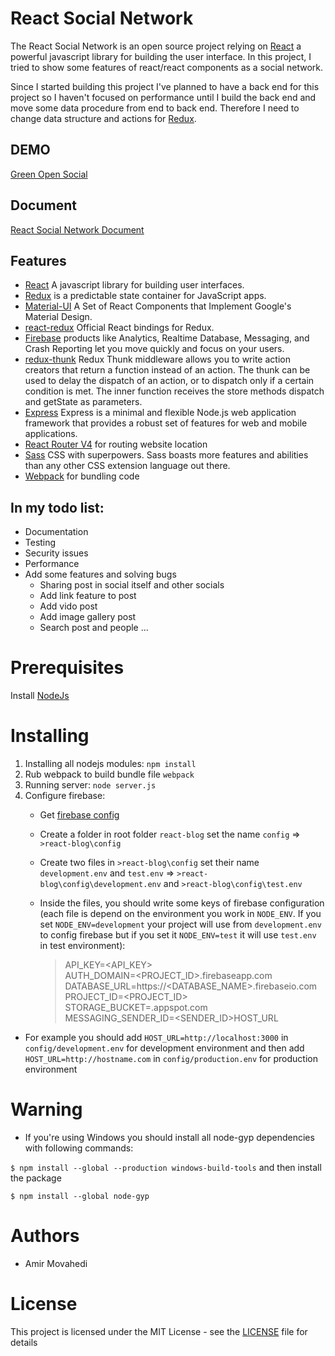  # React Social Network
The React Social Network is an open source project relying on [React](https://facebook.github.io/react/docs/hello-world.html) a powerful javascript library for building the user interface. In this project, I tried to show some features of react/react components as a social network.

Since I started building this project I've planned to have a back end for this project so I haven't focused on performance until I build the back end and move some data procedure from end to back end. Therefore I need to change data structure and actions for [Redux](http://redux.js.org/).

## DEMO

  [Green Open Social](http://greensocial.herokuapp.com)

## Document

  [React Social Network Document](https://qolzam.gitbooks.io/react-social-network/)

## Features

  * [React](https://facebook.github.io/react/docs/hello-world.html) A javascript library for building user interfaces.
  * [Redux](http://redux.js.org/) is a predictable state container for JavaScript apps.
  * [Material-UI](http://www.material-ui.com/#/) A Set of React Components that Implement Google's Material Design.
  * [react-redux](https://github.com/reactjs/react-redux) Official React bindings for Redux.
  * [Firebase](https://firebase.google.com/) products like Analytics, Realtime Database, Messaging, and Crash Reporting let you move quickly and focus on your users.
  * [redux-thunk](https://github.com/gaearon/redux-thunk) Redux Thunk middleware allows you to write action creators that return a function instead of an action. The thunk can be used to delay the dispatch of an action, or to dispatch only if a certain condition is met. The inner function receives the store methods dispatch and getState as parameters.
  * [Express](https://expressjs.com/) Express is a minimal and flexible Node.js web application framework that provides a robust set of features for web and mobile applications.
  * [React Router V4](https://github.com/ReactTraining/react-router) for routing website location
  * [Sass](http://sass-lang.com/) CSS with superpowers. Sass boasts more features and abilities than any other CSS extension language out there.
  * [Webpack](https://webpack.js.org/) for bundling code

## In my todo list:

  * Documentation
  * Testing
  * Security issues
  * Performance
  * Add some features and solving bugs
    * Sharing post in social itself and other socials
    * Add link feature to post
    * Add vido post
    * Add image gallery post
    * Search post and people
    ...


# Prerequisites

 Install [NodeJs](https://nodejs.org/en/)

# Installing

 1. Installing all nodejs modules:
  `npm install`
 2. Rub webpack to build bundle file
  `webpack`
 3. Running server:
  `node server.js`
 4. Configure firebase:
    - Get [firebase config](https://firebase.google.com/docs/web/setup)
    - Create a folder in root folder `react-blog` set the name `config` => `>react-blog\config`
    - Create two files in `>react-blog\config` set their name `development.env` and `test.env` => `>react-blog\config\development.env` and `>react-blog\config\test.env`
    - Inside the files, you should write some keys of firebase configuration (each file is depend on the environment you work in `NODE_ENV`. If you set `NODE_ENV=development` your project will use from `development.env` to config firebase but if you set it `NODE_ENV=test` it will use `test.env` in test environment):

      > API_KEY=<API_KEY> <br/>
      > AUTH_DOMAIN=<PROJECT_ID>.firebaseapp.com<br/>
      > DATABASE_URL=https://<DATABASE_NAME>.firebaseio.com<br/>
      > PROJECT_ID=<PROJECT_ID><br/>
      > STORAGE_BUCKET=<BUCKET>.appspot.com<br/>
      > MESSAGING_SENDER_ID=<SENDER_ID>HOST_URL<br/>

  - For example you should add `HOST_URL=http://localhost:3000` in `config/development.env` for development environment  and then add `HOST_URL=http://hostname.com` in `config/production.env` for production environment

# Warning

 - If you're using Windows you should install all node-gyp dependencies with following commands:

`$ npm install --global --production windows-build-tools`
and then install the package

`$ npm install --global node-gyp`

 # Authors

  - Amir Movahedi

# License

This project is licensed under the MIT License - see the [LICENSE](LICENSE.md) file for details
